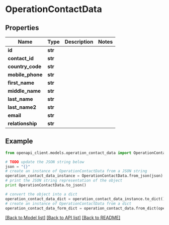 # OperationContactData


## Properties
Name | Type | Description | Notes
------------ | ------------- | ------------- | -------------
**id** | **str** |  | 
**contact_id** | **str** |  | 
**country_code** | **str** |  | 
**mobile_phone** | **str** |  | 
**first_name** | **str** |  | 
**middle_name** | **str** |  | 
**last_name** | **str** |  | 
**last_name2** | **str** |  | 
**email** | **str** |  | 
**relationship** | **str** |  | 

## Example

```python
from openapi_client.models.operation_contact_data import OperationContactData

# TODO update the JSON string below
json = "{}"
# create an instance of OperationContactData from a JSON string
operation_contact_data_instance = OperationContactData.from_json(json)
# print the JSON string representation of the object
print OperationContactData.to_json()

# convert the object into a dict
operation_contact_data_dict = operation_contact_data_instance.to_dict()
# create an instance of OperationContactData from a dict
operation_contact_data_form_dict = operation_contact_data.from_dict(operation_contact_data_dict)
```
[[Back to Model list]](../README.md#documentation-for-models) [[Back to API list]](../README.md#documentation-for-api-endpoints) [[Back to README]](../README.md)


